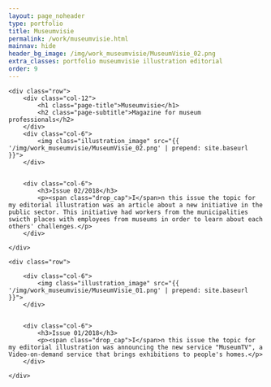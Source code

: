 ```yaml
---
layout: page_noheader
type: portfolio
title: Museumvisie
permalink: /work/museumvisie.html
mainnav: hide
header_bg_image: /img/work_museumvisie/MuseumVisie_02.png
extra_classes: portfolio museumvisie illustration editorial
order: 9
---
```


<div class="wrapper">

	<div class="row">				
		<div class="col-12">
			<h1 class="page-title">Museumvisie</h1>
			<h2 class="page-subtitle">Magazine for museum professionals</h2>
		</div>
		<div class="col-6">			
			<img class="illustration_image" src="{{ '/img/work_museumvisie/MuseumVisie_02.png' | prepend: site.baseurl }}">			
		</div>


		<div class="col-6">			
			<h3>Issue 02/2018</h3>
			<p><span class="drop_cap">I</span>n this issue the topic for my editorial illustration was an article about a new initiative in the public sector. This initiative had workers from the municipalities swicth places with employees from museums in order to learn about each others' challenges.</p>
		</div>
		
	</div>

	<div class="row">				

		<div class="col-6">			
			<img class="illustration_image" src="{{ '/img/work_museumvisie/MuseumVisie_01.png' | prepend: site.baseurl }}">	
		</div>


		<div class="col-6">
			<h3>Issue 01/2018</h3>
			<p><span class="drop_cap">I</span>n this issue the topic for my editorial illustration was announcing the new service "MuseumTV", a Video-on-demand service that brings exhibitions to people's homes.</p>
		</div>
		
	</div>
</div>
